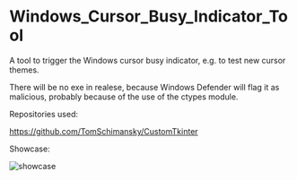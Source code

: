 # Windows_Cursor_Busy_Indicator_Tool
A tool to trigger the Windows cursor busy indicator, e.g. to test new cursor themes.


There will be no exe in realese, because Windows Defender will flag it as malicious, probably because of the use of the ctypes module.

Repositories used: 

https://github.com/TomSchimansky/CustomTkinter

Showcase:

![showcase](https://github.com/user-attachments/assets/00954eb9-f819-4d0b-9a85-26ad9d7555d9)
